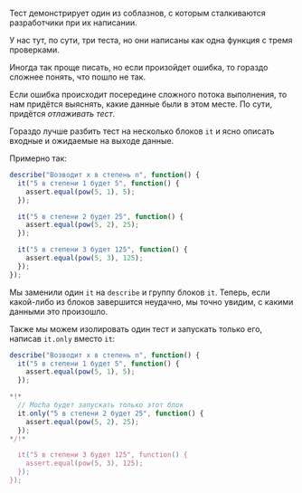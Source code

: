 Тест демонстрирует один из соблазнов, с которым сталкиваются разработчики при их написании.

У нас тут, по сути, три теста, но они написаны как одна функция с тремя проверками.

Иногда так проще писать, но если произойдет ошибка, то гораздо сложнее понять, что пошло не так.

Если ошибка происходит посередине сложного потока выполнения, то нам придётся выяснять, какие данные были в этом месте. По сути, придётся *отлаживать тест*.

Гораздо лучше разбить тест на несколько блоков `it` и ясно описать входные и ожидаемые на выходе данные.

Примерно так:
```js
describe("Возводит x в степень n", function() {
  it("5 в степени 1 будет 5", function() {
    assert.equal(pow(5, 1), 5);
  });

  it("5 в степени 2 будет 25", function() {
    assert.equal(pow(5, 2), 25);
  });

  it("5 в степени 3 будет 125", function() {
    assert.equal(pow(5, 3), 125);
  });
});
```

Мы заменили один `it` на `describe` и группу блоков `it`. Теперь, если какой-либо из блоков завершится неудачно, мы точно увидим, с какими данными это произошло.

Также мы можем изолировать один тест и запускать только его, написав `it.only` вместо `it`:


```js
describe("Возводит x в степень n", function() {
  it("5 в степени 1 будет 5", function() {
    assert.equal(pow(5, 1), 5);
  });

*!*
  // Mocha будет запускать только этот блок
  it.only("5 в степени 2 будет 25", function() {
    assert.equal(pow(5, 2), 25);
  });
*/!*

  it("5 в степени 3 будет 125", function() {
    assert.equal(pow(5, 3), 125);
  });
});
```
